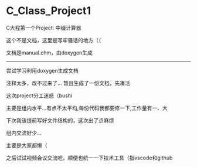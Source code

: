# C_Class_Project1

C大程第一个Project: 中缀计算器

这个不是文档，这里是写牢骚话的地方（（

文档是manual.chm，由doxygen生成

******

尝试学习利用doxygen生成文档

注释太多，改不过来了...
暂且生成了一份文档，先凑活

这次project分工迷惑（bushi

主要是组内水平...有点不太平均,每份代码我都要修一下,工作量有一、大

下次我该提前写好文件结构的，这次出了点麻烦

组内交流好少...

主要是大家都懒（

之后试试视频会议交流吧，顺便也统一一下技术工具（指vscode和github
